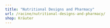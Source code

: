 ```yaml
---
title: "Nutritional Designs and Pharmacy"
url: /racine/nutritional-designs-and-pharmacy/
shop: Kräuter
---
```

